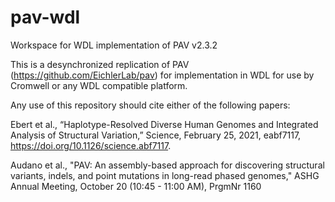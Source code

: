 # pav-wdl
Workspace for WDL implementation of PAV v2.3.2

This is a desynchronized replication of PAV (https://github.com/EichlerLab/pav) for implementation in WDL for use by Cromwell or any WDL compatible platform.

Any use of this repository should cite either of the following papers:

Ebert et al., “Haplotype-Resolved Diverse Human Genomes and Integrated Analysis of Structural Variation,” Science, February 25, 2021, eabf7117, https://doi.org/10.1126/science.abf7117.

Audano et al., "PAV: An assembly-based approach for discovering structural variants, indels, and point mutations in long-read phased genomes," ASHG Annual Meeting, October 20 (10:45 - 11:00 AM), PrgmNr 1160
